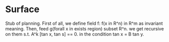# Surface
Stub of planning. First of all, we define field f: f(x in R^n) in R^m as invariant meaning. Then,
feed g(forall x in exists region) subset R^n. we get recursive on them s.t. A^k \[tan x, tan s\] == 0.
in the condition tan x = B tan y.


